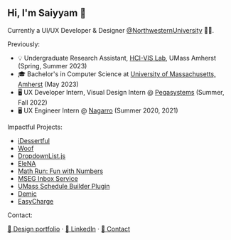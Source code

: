 ## Hi, I'm Saiyyam 👋
Currently a UI/UX Developer & Designer [@NorthwesternUniversity](https://isgmh.northwestern.edu/our-research/projects-and-studies/) 🧑‍💻.

Previously:
- 💡 Undergraduate Research Assistant, [HCI-VIS Lab](https://groups.cs.umass.edu/hci-vis/), UMass Amherst (Spring, Summer 2023)
- 🎓 Bachelor's in Computer Science at [University of Massachusetts, Amherst](https://umass.edu) (May 2023)
- 🖥️ UX Developer Intern, Visual Design Intern @ [Pegasystems](https://www.pega.com/) (Summer, Fall 2022)
- 🖥️ UX Engineer Intern @ [Nagarro](https://www.nagarro.com/en) (Summer 2020, 2021)

Impactful Projects:
- [iDessertful](https://github.com/saiyyamkochar-29/iDessertful)
- [Woof](https://github.com/saiyyamkochar-29/Woof)
- [DropdownList.js](https://github.com/saiyyamkochar-29/DropdownList.js)
- [EleNA](https://github.com/saiyyamkochar-29/EleNA)
- [Math Run: Fun with Numbers](https://umass-my.sharepoint.com/:u:/g/personal/mhabbott_umass_edu/EXzFDH-GjhpJvfV1tzRN2eYBn0kB3naY6naLV-MfenF9eQ?e=SuFoIU)
- [MSEG Inbox Service](https://github.com/saiyyamkochar-29/mseg-inbox-service)
- [UMass Schedule Builder Plugin](https://devpost.com/software/umass-schedule-builder)
- [Demic](https://github.com/saiyyamkochar-29/Demic)
- [EasyCharge](https://devpost.com/software/team-byte-f2gzi5)

Contact:

[📱 Design portfolio](saiyyam.design) · [👔 LinkedIn](https://www.linkedin.com/in/saiyyamkochar/) · [📨 Contact](mailto:kocharsaiyyam@gmail.com)

